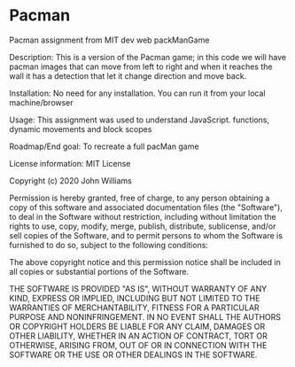 # Pacman
Pacman assignment from MIT dev web
packManGame

Description:
This is a version of the Pacman game; in this code we will have pacman images that can move from left to right and when it reaches the wall it has a detection that let it change direction and move back.

Installation:
No need for any installation. You can run it from your local machine/browser

Usage:
This assignment was used to understand JavaScript. functions, dynamic movements and block scopes

Roadmap/End goal:
To recreate a full pacMan game

License information:
MIT License

Copyright (c) 2020 John Williams

Permission is hereby granted, free of charge, to any person obtaining a copy
of this software and associated documentation files (the "Software"), to deal
in the Software without restriction, including without limitation the rights
to use, copy, modify, merge, publish, distribute, sublicense, and/or sell
copies of the Software, and to permit persons to whom the Software is
furnished to do so, subject to the following conditions:

The above copyright notice and this permission notice shall be included in all
copies or substantial portions of the Software.

THE SOFTWARE IS PROVIDED "AS IS", WITHOUT WARRANTY OF ANY KIND, EXPRESS OR
IMPLIED, INCLUDING BUT NOT LIMITED TO THE WARRANTIES OF MERCHANTABILITY,
FITNESS FOR A PARTICULAR PURPOSE AND NONINFRINGEMENT. IN NO EVENT SHALL THE
AUTHORS OR COPYRIGHT HOLDERS BE LIABLE FOR ANY CLAIM, DAMAGES OR OTHER
LIABILITY, WHETHER IN AN ACTION OF CONTRACT, TORT OR OTHERWISE, ARISING FROM,
OUT OF OR IN CONNECTION WITH THE SOFTWARE OR THE USE OR OTHER DEALINGS IN THE
SOFTWARE.
